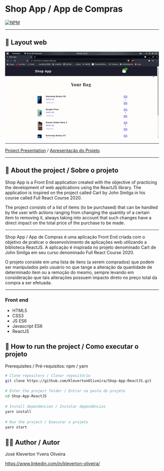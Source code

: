 # Shop App / App de Compras
[![NPM](https://img.shields.io/npm/l/react)](https://github.com/KlevertonOliveira/Shop-App-ReactJS/blob/master/LICENSE)

---

## :art: Layout web
![Alt Text](assets/shopApp.gif)

---

[Project Presentation](https://klevoliveira-shopapp.netlify.app/) /
[Apresentação do Projeto](https://klevoliveira-shopapp.netlify.app/)

---

## :mag_right: About the project / Sobre o projeto

Shop App is a Front End application created with the objective of practicing the development of web applications using the ReactJS library. The application is inspired on the project called Cart by John Smilga in his course called Full React Course 2020.

The project consists of a list of items (to be purchased) that can be handled by the user with actions ranging from changing the quantity of a certain item to removing it, always taking into account that such changes have a direct impact on the total price of the purchase to be made.

---

Shop App / App de Compras é uma aplicação Front End criada com o objetivo de praticar o desenvolvimento de aplicações web utilizando a biblioteca ReactJS. A aplicação é inspirada no projeto denominado Cart de John Smilga em seu curso denominado Full React Course 2020.

O projeto consiste em uma lista de itens (a serem comprados) que podem ser manipulados pelo usuário no que tange a alteração da quantidade de determinado item ou a remoção do mesmo, sempre levando em consideração que tais alterações possuem impacto direto no preço total da compra a ser efetuada.

---

### Front end
- HTML5
- CSS3
- JS ES6
- Javascript ES6
- ReactJS

## :file_folder: How to run the project / Como executar o projeto

Prerequisites / Pré-requisitos: npm / yarn

```bash
# Clone repository / Clonar repositório
git clone https://github.com/KlevertonOliveira/Shop-App-ReactJS.git

# Enter the project folder / Entrar na pasta do projeto
cd Shop-App-ReactJS

# Install dependencies / Instalar dependências
yarn install

# Run the project / Executar o projeto
yarn start
```

## :raising_hand_man: Author / Autor

José Kleverton Yvens Oliveira

https://www.linkedin.com/in/kleverton-oliveira/
